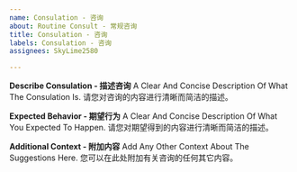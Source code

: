 ```yaml
---
name: Consulation - 咨询
about: Routine Consult - 常规咨询
title: Consulation - 咨询
labels: Consulation - 咨询
assignees: SkyLime2580

---
```


**Describe Consulation - 描述咨询**
A Clear And Concise Description Of What The Consulation Is.
请您对咨询的内容进行清晰而简洁的描述。

**Expected Behavior - 期望行为**
A Clear And Concise Description Of What You Expected To Happen.
请您对期望得到的内容进行清晰而简洁的描述。

**Additional Context - 附加内容**
Add Any Other Context About The Suggestions Here.
您可以在此处附加有关咨询的任何其它内容。
